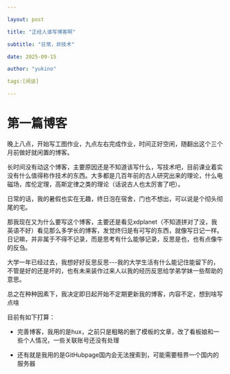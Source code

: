 ```yaml
--- 

layout: post

title: "正经人谁写博客啊"

subtitle: "日常，非技术"

date: 2025-09-15

author: "yukino"

tags:[闲谈]

--- 
```


# 第一篇博客

晚上八点，开始写工图作业，九点左右完成作业，时间正好空闲，随翻出这个三个月前做好就闲置的博客。

长时间没有动这个博客，主要原因还是不知道该写什么，写技术吧，目前课业着实没有什么值得称作技术的东西。大多都是几百年前的古人研究出来的理论，什么电磁场，库伦定理，高斯定律之类的理论（话说古人也太厉害了吧）。

日常的话，我的暑假也实在无趣，终日泡在宿舍，门也不想出，可以说是个彻头彻尾的宅。

那我现在又为什么要写这个博客，主要还是看见xdplanet（不知道拼对了没，我英语不好）看见那么多学长的博客，发觉终归是有可写的东西，就像写日记一样。日记嘛，并非属于不得不记录，而是思考有什么能够记录，反思是也，也有点像牛的反刍。

大学一年已经过去，我想好好反思反思---我的大学生活有什么能记住能留下的，不管是好的还是坏的，也有未来装作过来人以我的经历反思给学弟学妹一些帮助的意思。

总之在种种因素下，我决定即日起开始不定期更新我的博客，内容不定，想到啥写点啥

目前有如下打算：

- 完善博客，我用的是hux，之前只是粗略的删了模板的文章，改了看板娘和一些个人情况，一些关联账号还没有处理

- 还有就是我用的是GitHubpage国内会无法搜索到，可能需要租界一个国内的服务器


